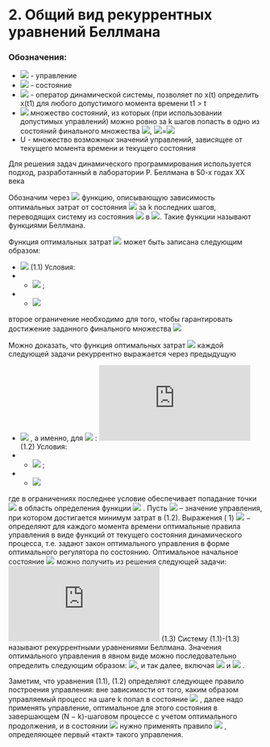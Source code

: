 # 2.	Общий вид рекуррентных уравнений Беллмана


### Обозначения:
- ![](https://latex.codecogs.com/svg.latex?u_{k}) - управление
- ![](https://latex.codecogs.com/svg.latex?x_{k}) - состояние
- ![](https://latex.codecogs.com/svg.latex?f_{k}) - оператор динамической системы, позволяет по x(t) определить x(t1) для любого допустимого
момента времени t1 > t
- ![](https://latex.codecogs.com/svg.latex?Y_{k}) множество состояний, из которых (при использовании
допустимых управлений) можно ровно за k шагов попасть в одно из состояний
финального множества ![](https://latex.codecogs.com/svg.latex?X_{N}), ![](https://latex.codecogs.com/svg.latex?Y_{0})=![](https://latex.codecogs.com/svg.latex?X_{N})
- U - множество возможных значений управлений, зависящее от текущего момента времени и текущего состояния

Для решения задач динамического программирования используется
подход, разработанный в лаборатории Р. Беллмана в 50-х годах XX века

Обозначим через ![](https://latex.codecogs.com/svg.latex?S_{k}(x_{N-k})) функцию, описывающую зависимость оптимальных затрат 
от состояния ![](https://latex.codecogs.com/svg.latex?x_{N-k}) за k последних шагов, переводящих систему из состояния ![](https://latex.codecogs.com/svg.latex?x_{N-k}) в ![](https://latex.codecogs.com/svg.latex?x_{N}). Такие функции называют функциями Беллмана.

Функция оптимальных затрат ![](https://latex.codecogs.com/svg.latex?S_{1}(x_{N-k})) может
быть записана следующим образом:
- ![](https://latex.codecogs.com/svg.latex?S_{1}%28x_%7BN-k%7D%29%3Dmin%5Cleft%20%5C%7Bd_%7BN%7D%28x_%7BN-1%7D%2Cu_%7BN%7D%29%5Cright%20%5C%7D) (1.1)
Условия:
 - - ![](https://latex.codecogs.com/svg.latex?u_{N}\in&space;U_{N}(x_{N-1})) ;
  - - ![](https://latex.codecogs.com/svg.latex?f_{N}(x_{N-1},u_{N})\epsilon&space;x_{N})
  
второе ограничение необходимо для того, чтобы гарантировать
достижение заданного финального множества ![](https://latex.codecogs.com/svg.latex?x_{N})

Можно доказать, что функция оптимальных затрат ![](https://latex.codecogs.com/svg.latex?S_{k+1}(x_{N-k-1})) каждой следующей задачи 
рекуррентно выражается через предыдущую
- ![](https://latex.codecogs.com/svg.latex?S_{k}(x_{N-k})) , а именно, для ![](https://latex.codecogs.com/svg.latex?x_{N-k-1}\in&space;Y_{k+1}) :
![](https://latex.codecogs.com/svg.latex?S_%7Bk&plus;1%7D%28x_%7BN-k-1%7D%29%3Dmin%20%5Cleft%20%5C%7B%20d_%7BN-k%7D%28x_%7BN-k-1%7D%2Cu_%7BN-k%7D%29%20&plus;%20S_%7Bk%7D%28f_%7BN-k%7D%28x_%7BN-k-1%7D%2Cu_%7BN-k%7D%29%29%20%5Cright%20%5C%7D) (1.2)
Условия:
 - - ![](https://latex.codecogs.com/svg.latex?u_{N-k}\in&space;U_{N-k}(x_{N-k-1})) ;
 - - ![](https://latex.codecogs.com/svg.latex?f_{N-k}(x_{N-k-1},u_{N-k})\epsilon&space;Y_{k})

где в ограничениях последнее условие обеспечивает попадание точки  ![](https://latex.codecogs.com/svg.latex?x_{N-k}) в
область определения функции ![](https://latex.codecogs.com/svg.latex?S_{k}) .
Пусть ![](https://latex.codecogs.com/svg.latex?u_{N-k}^{*}(x_{N-k-1})) – значение управления, при котором достигается
минимум затрат в (1.2). Выражения ( 1)
![](https://latex.codecogs.com/svg.latex?u_{k}^{*}(x_{k-1}))  − определяют для каждого
момента времени оптимальные правила управления в виде функций от
текущего состояния динамического процесса, т.е. задают закон оптимального
управления в форме оптимального регулятора по состоянию.
Оптимальное начальное состояние ![](https://latex.codecogs.com/svg.latex?x_{0}^{*})  можно получить из решения
следующей задачи:
![](https://latex.codecogs.com/svg.latex?x_%7B0%7D%5E%7B*%7D%3Dargmin%5Cleft%20%5C%7B%20S_%7BN%7D%28x_%7B0%7D%3Ax_%7B0%7D%5Cin%20X_%7B0%7D%20%29%20%5Cright%20%5C%7D) (1.3)
Систему (1.1)-(1.3) называют рекуррентными уравнениями Беллмана.
Значения оптимального управления в явном виде можно последовательно
определить следующим образом: ![](https://latex.codecogs.com/svg.latex?u_{1}^{*}=u_{1}^{*}(x_{0}),&space;x_{1}^{*}=f_{1}(x_{0}^{*},u_{1}^{*}),..,u_{1}^{*}=u_{k}^{*}(x_{k-1}),&space;x_{k}^{*}=f_{k}(x_{k-1}^{*},u_{k}^{*})),
и так далее, включая ![](https://latex.codecogs.com/svg.latex?u_{N}^{*}) и ![](https://latex.codecogs.com/svg.latex?x_{N}^{*}) .

Заметим, что уравнения (1.1), (1.2) определяют следующее правило
построения управления: вне зависимости от того, каким образом управляемый
процесс на шаге k попал в состояние ![](https://latex.codecogs.com/svg.latex?x_{k}) , далее надо применять управление, оптимальное для этого состояния в завершающем (N − k)-шаговом процессе с
учетом оптимального продолжения, и в состоянии  ![](https://latex.codecogs.com/svg.latex?x_{k}) нужно применять
правило ![](https://latex.codecogs.com/svg.latex?u_{k&plus;1}^{*}(x_{k})) , определяющее первый «такт» такого управления. 
